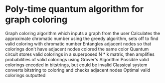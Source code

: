 # Poly-time quantum algorithm for graph coloring 
Graph coloring algorithm which inputs a graph from the user
Calculates the approximate chromatic number using the greedy algorithm, sets off to find valid coloring with chromatic number
Entangles adjacent nodes so that colorings don't have adjacent nodes colored the same color
Quantum circuit stores valid colorings in a superposed N * k matrix, then amplifies probabilities of valid colorings using Grover's Algorithm
Possible valid colorings encoded in bitstrings, but could be invalid
Classical system converts bitstring to coloring and checks adjacent nodes
Optimal valid colorings outputted
